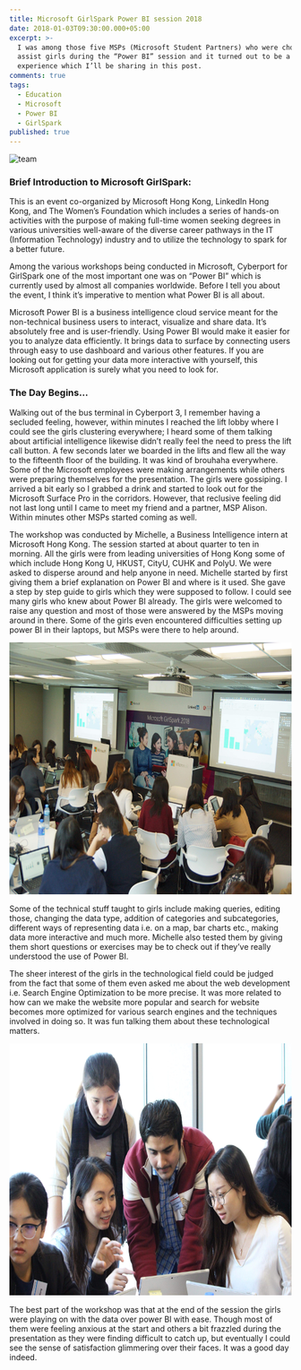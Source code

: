 ```yaml
---
title: Microsoft GirlSpark Power BI session 2018
date: 2018-01-03T09:30:00.000+05:00
excerpt: >-
  I was among those five MSPs (Microsoft Student Partners) who were chosen to
  assist girls during the “Power BI” session and it turned out to be a great
  experience which I’ll be sharing in this post.
comments: true
tags:
  - Education
  - Microsoft
  - Power BI
  - GirlSpark
published: true
---
```


![team](github.com/sheheryarnaveed/sheheryarnaveed.github.io/blob/master/assets/images/received_1726173630755142.jpeg)


### Brief Introduction to Microsoft GirlSpark:
This is an event co-organized by Microsoft Hong Kong, LinkedIn Hong Kong, and The Women’s Foundation which includes a series of hands-on activities with the purpose of making full-time women seeking degrees in various universities well-aware of the diverse career pathways in the IT (Information Technology) industry and to utilize the technology to spark for a better future.

Among the various workshops being conducted in Microsoft, Cyberport for GirlSpark one of the most important one was on “Power BI” which is currently used by almost all companies worldwide. Before I tell you about the event, I think it’s imperative to mention what Power BI is all about. 

Microsoft Power BI is a business intelligence cloud service meant for the non-technical business users to interact, visualize and share data. It’s absolutely free and is user-friendly. Using Power BI would make it easier for you to analyze data efficiently. It brings data to surface by connecting users through easy to use dashboard and various other features. If you are looking out for getting your data more interactive with yourself, this Microsoft application is surely what you need to look for.

### The Day Begins…
Walking out of the bus terminal in Cyberport 3, I remember having a secluded feeling, however, within minutes I reached the lift lobby where I could see the girls clustering everywhere; I heard some of them talking about artificial intelligence likewise didn’t really feel the need to press the lift call button. A few seconds later we boarded in the lifts and flew all the way to the fifteenth floor of the building. 
It was kind of brouhaha everywhere. Some of the Microsoft employees were making arrangements while others were preparing themselves for the presentation. The girls were gossiping.  I arrived a bit early so I grabbed a drink and started to look out for the Microsoft Surface Pro in the corridors. However, that reclusive feeling did not last long until I came to meet my friend and a partner, MSP Alison.  Within minutes other MSPs started coming as well. 

The workshop was conducted by Michelle, a Business Intelligence intern at Microsoft Hong Kong. The session started at about quarter to ten in morning. All the girls were from leading universities of Hong Kong some of which include Hong Kong U, HKUST, CityU, CUHK and PolyU. We were asked to disperse around and help anyone in need. Michelle started by first giving them a brief explanation on Power BI and where is it used. She gave a step by step guide to girls which they were supposed to follow. I could see many girls who knew about Power BI already. The girls were welcomed to raise any question and most of those were answered by the MSPs moving around in there. Some of the girls even encountered difficulties setting up power BI in their laptops, but MSPs were there to help around.

<img src="https://github.com/sheheryarnaveed/sheheryarnaveed.github.io/blob/master/assets/images/received_1726639270708578.jpeg" width="650" height="450">

Some of the technical stuff taught to girls include making queries, editing those, changing the data type, addition of categories and subcategories, different ways of representing data i.e. on a map, bar charts etc., making data more interactive and much more. Michelle also tested them by giving them short questions or exercises may be to check out if they’ve really understood the use of Power BI.

The sheer interest of the girls in the technological field could be judged from the fact that some of them even asked me about the web development i.e. Search Engine Optimization to be more precise. It was more related to how can we make the website more popular and search for website becomes more optimized for various search engines and the techniques involved in doing so. It was fun talking them about these technological matters.

<img src="https://github.com/sheheryarnaveed/sheheryarnaveed.github.io/blob/master/assets/images/received_1726173500755155.jpeg" width="650" height="450">

The best part of the workshop was that at the end of the session the girls were playing on with the data over power BI with ease. Though most of them were feeling anxious at the start and others a bit frazzled during the presentation as they were finding difficult to catch up, but eventually I could see the sense of satisfaction glimmering over their faces. It was a good day indeed.
